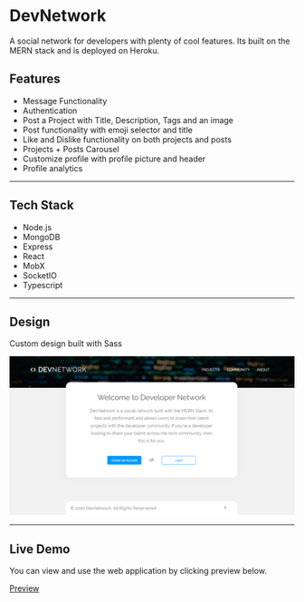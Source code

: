 # DevNetwork

A social network for developers with plenty of cool features. Its built on the MERN stack and is deployed on Heroku.

## Features

- Message Functionality
- Authentication
- Post a Project with Title, Description, Tags and an image
- Post functionality with emoji selector and title
- Like and Dislike functionality on both projects and posts
- Projects + Posts Carousel
- Customize profile with profile picture and header
- Profile analytics

---

## Tech Stack

- Node.js
- MongoDB
- Express
- React
- MobX
- SocketIO
- Typescript

---

## Design

Custom design built with Sass

![Screenshot Of DevNetwork](/client/public/uploads/projects/DevNetwork.png) 

---

## Live Demo

You can view and use the web application by clicking preview below.

[Preview](http://blake-dev-network.herokuapp.com/)